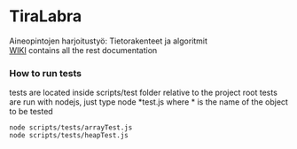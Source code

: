 TiraLabra
=========

Aineopintojen harjoitustyö: Tietorakenteet ja algoritmit   
[WIKI](https://github.com/maurish/TiraLabra/wiki) contains all the rest documentation
### How to run tests

tests are located inside scripts/test folder relative to the project root
tests are run with nodejs, just type node *test.js where * is the name of the object to be tested
```
node scripts/tests/arrayTest.js
node scripts/tests/heapTest.js
```
